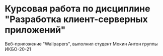 # Курсовая работа по дисциплине "Разработка клиент-серверных приложений"

Веб-приложение "Wallpapers", выполнил студент Мокин Антон группы ИКБО-20-21
